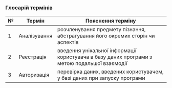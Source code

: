 ### Глосарій термінів

| №    | Термін | Пояснення терміну |
| ---- | -------| ------------------|
| 1    | Аналізування | розчленування предмету пізнання, абстрагування його окремих сторін чи аспектів |
| 2    | Реєстрація   | введення унікальної інформації користувача в базу даних програми з метою подальшої взаємодії |
| 3    | Авторизація  | перевірка даних, введених користувачем, у базі даних при запуску програми |
